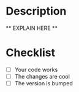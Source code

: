 # Description

** EXPLAIN HERE **

# Checklist

- [ ] Your code works
- [ ] The changes are cool
- [ ] The version is bumped
